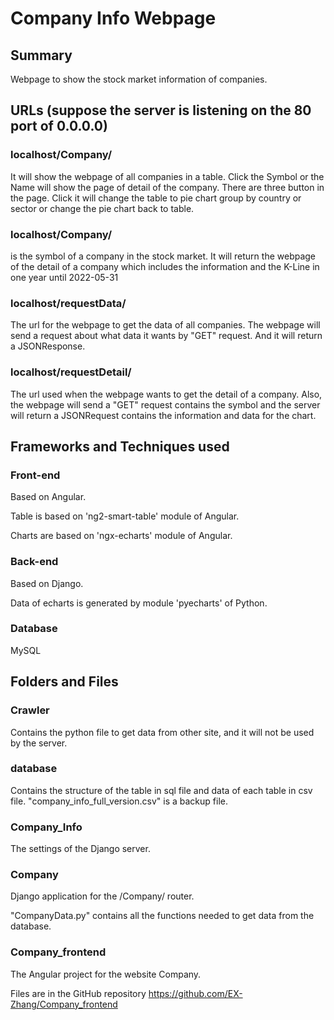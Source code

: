 # Company Info Webpage

## Summary

Webpage to show the stock market information of companies.

## URLs (suppose the server is listening on the 80 port of 0.0.0.0)

### localhost/Company/

It will show the webpage of all companies in a table. Click the Symbol or the Name will show the page of detail of the company. There are three button in the page. Click it will change the table to pie chart group by country or sector or change the pie chart back to table.

### localhost/Company/<Symbol>

<Symbol> is the symbol of a company in the stock market. It will return the webpage of the detail of a company which includes the information and the K-Line in one year until 2022-05-31

### localhost/requestData/

The url for the webpage to get the data of all companies. The webpage will send a request about what data it wants by "GET" request. And it will return a JSONResponse.

### localhost/requestDetail/

The url used when the webpage wants to get the detail of a company. Also, the webpage will send a "GET" request contains the symbol and the server will return a JSONRequest contains the information and data for the chart.

## Frameworks and Techniques used

### Front-end

Based on Angular. 

Table is based on 'ng2-smart-table' module of Angular.

Charts are based on 'ngx-echarts' module of Angular. 

### Back-end

Based on Django.

Data of echarts is generated by module 'pyecharts' of Python.

### Database

MySQL

## Folders and Files

### Crawler

Contains the python file to get data from other site, and it will not be used by the server.

### database

Contains the structure of the table in sql file and data of each table in csv file. "company_info_full_version.csv" is a backup file.

### Company_Info

The settings of the Django server.

### Company

Django application for the /Company/ router. 

"CompanyData.py" contains all the functions needed to get data from the database.

### Company_frontend

The Angular project for the website Company.

Files are in the GitHub repository https://github.com/EX-Zhang/Company_frontend
